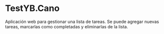 # TestYB.Cano
Aplicación web para gestionar una lista de tareas. Se puede agregar nuevas tareas, marcarlas como completadas y eliminarlas de la lista.
